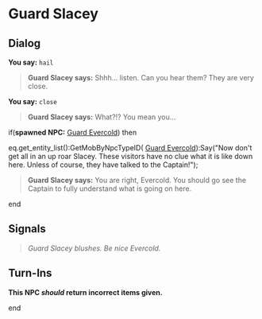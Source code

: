 # Guard Slacey
## Dialog

**You say:** `hail`



>**Guard Slacey says:** Shhh... listen. Can you hear them?  They are very close.

**You say:** `close`



>**Guard Slacey says:** What?!? You mean you...


if(**spawned NPC:**  [Guard Evercold](/npc/121026)) then



eq.get_entity_list():GetMobByNpcTypeID( [Guard Evercold](/npc/121026)):Say("Now don't get all in an up roar Slacey. These visitors have no clue what it is like down here. Unless of course, they have talked to the Captain!");



>**Guard Slacey says:** You are right, Evercold. You should go see the Captain to fully understand what is going on here.

end

## Signals

>*Guard Slacey blushes. Be nice Evercold.*
## Turn-Ins



**This NPC *should* return incorrect items given.**

end